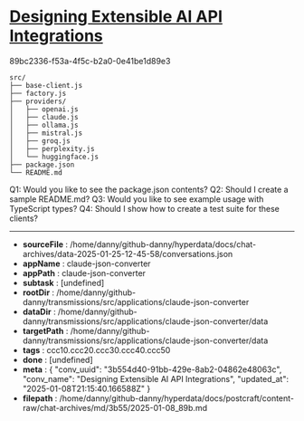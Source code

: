 # [Designing Extensible AI API Integrations](https://claude.ai/chat/3b554d40-91bb-429e-8ab2-04862e48063c)

89bc2336-f53a-4f5c-b2a0-0e41be1d89e3

 ```
src/
├── base-client.js
├── factory.js
├── providers/
│   ├── openai.js
│   ├── claude.js
│   ├── ollama.js
│   ├── mistral.js 
│   ├── groq.js
│   ├── perplexity.js
│   └── huggingface.js
├── package.json
└── README.md
```

Q1: Would you like to see the package.json contents?
Q2: Should I create a sample README.md?
Q3: Would you like to see example usage with TypeScript types?
Q4: Should I show how to create a test suite for these clients?

---

* **sourceFile** : /home/danny/github-danny/hyperdata/docs/chat-archives/data-2025-01-25-12-45-58/conversations.json
* **appName** : claude-json-converter
* **appPath** : claude-json-converter
* **subtask** : [undefined]
* **rootDir** : /home/danny/github-danny/transmissions/src/applications/claude-json-converter
* **dataDir** : /home/danny/github-danny/transmissions/src/applications/claude-json-converter/data
* **targetPath** : /home/danny/github-danny/transmissions/src/applications/claude-json-converter/data
* **tags** : ccc10.ccc20.ccc30.ccc40.ccc50
* **done** : [undefined]
* **meta** : {
  "conv_uuid": "3b554d40-91bb-429e-8ab2-04862e48063c",
  "conv_name": "Designing Extensible AI API Integrations",
  "updated_at": "2025-01-08T21:15:40.166588Z"
}
* **filepath** : /home/danny/github-danny/hyperdata/docs/postcraft/content-raw/chat-archives/md/3b55/2025-01-08_89b.md